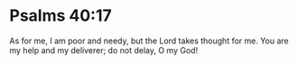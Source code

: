 # Psalms 40:17

As for me, I am poor and needy, but the Lord takes thought for me. You are my help and my deliverer; do not delay, O my God!
